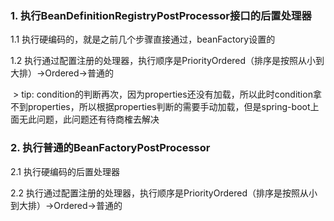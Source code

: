 ### 1. 执行BeanDefinitionRegistryPostProcessor接口的后置处理器

  1.1 执行硬编码的，就是之前几个步骤直接通过，beanFactory设置的

  1.2 执行通过配置注册的处理器，执行顺序是PriorityOrdered（排序是按照从小到大排）->Ordered->普通的
  
  > tip: condition的判断再次，因为properties还没有加载，所以此时condition拿不到properties，所以根据properties判断的需要手动加载，但是spring-boot上面无此问题，此问题还有待商榷去解决

### 2. 执行普通的BeanFactoryPostProcessor

  2.1 执行硬编码的后置处理器

  2.2 执行通过配置注册的处理器，执行顺序是PriorityOrdered（排序是按照从小到大排）->Ordered->普通的
